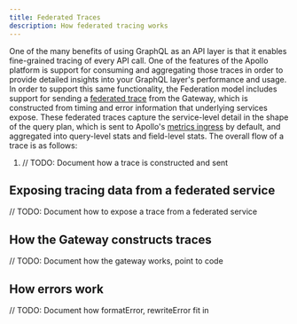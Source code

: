 ```yaml
---
title: Federated Traces
description: How federated tracing works
---
```


[//]: # (Description: An overall update to everything federated metrics, including how it works and how to turn it on)
[//]: # (Assignee: Adam Z)
[//]: # (Reviewer: James)

One of the many benefits of using GraphQL as an API layer is that it enables fine-grained tracing of every API call. One of the features of the Apollo platform is support for consuming and aggregating those traces in order to provide detailed insights into your GraphQL layer's performance and usage. In order to support this same functionality, the Federation model includes support for sending a [federated trace](<LINK_TO_PROTOBUF_OR_SPEC>) from the Gateway, which is constructed from timing and error information that underlying services expose. These federated traces capture the service-level detail in the shape of the query plan, which is sent to Apollo's [metrics ingress](LINK_TO_DOCS) by default, and aggregated into query-level stats and field-level stats. The overall flow of a trace is as follows:

1. // TODO: Document how a trace is constructed and sent

## Exposing tracing data from a federated service

// TODO: Document how to expose a trace from a federated service

## How the Gateway constructs traces

// TODO: Document how the gateway works, point to code

## How errors work

// TODO: Document how formatError, rewriteError fit in
